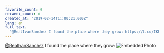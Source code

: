 ```yaml
---
favorite_count: 0
retweet_count: 0
created_at: "2019-02-14T11:00:21.000Z"
lang: en
full_text:
  "@RealIvanSanchez I found the place where they grow: https://t.co/IKUilFXfia"
---
```


[@RealIvanSanchez](https://twitter.com/RealIvanSanchez) I found the place where
they grow:
![Embedded Photo](https://twitter-media-coderbyheart.s3.eu-north-1.amazonaws.com/1096001193053171715-DzXHRBRWwAEhaP3.jpg)
